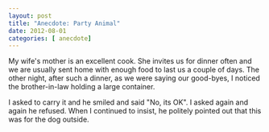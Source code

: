 ```yaml
---
layout: post
title: "Anecdote: Party Animal"
date: 2012-08-01
categories: [ anecdote]
---
```

My wife's mother is an excellent cook. She invites us for dinner often and we are usually sent home with enough food to last us a couple of days. The other night, after such a dinner, as we were saying our good-byes, I noticed the brother-in-law holding a large container. 

I asked to carry it and he smiled and said "No, its OK". I asked again and again he refused. When I continued to insist, he politely pointed out that this was for the dog outside.
